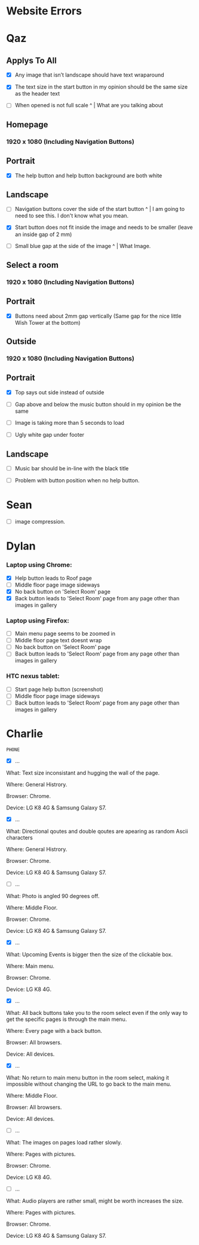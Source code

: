 # Website Errors
# Qaz
## Applys To All

- [x] Any image that isn’t landscape should have text wraparound

- [x] The text size in the start button in my opinion should be the same size as the header text

- [ ] When opened is not full scale
  ^
  |
What are you talking about


## Homepage

### 1920 x 1080 (Including Navigation Buttons)

## Portrait

- [x] The help button and help button background are both white

## Landscape

- [ ] Navigation buttons cover the side of the start button
  ^
  |
I am going to need to see this. I don't know what you mean.

- [x] Start button does not fit inside the image and needs to be smaller (leave an inside gap of 2 mm)

- [ ] Small blue gap at the side of the image
  ^
  |
What Image.

## Select a room

### 1920 x 1080 (Including Navigation Buttons)

## Portrait

- [x] Buttons need about 2mm gap vertically (Same gap for the nice little Wish Tower 
at the bottom)

## Outside

### 1920 x 1080 (Including Navigation Buttons)

## Portrait

- [x] Top says out side instead of outside

- [ ] Gap above and below the music button should in my opinion be the same

- [ ] Image is taking more than 5 seconds to load

- [ ] Ugly white gap under footer

## Landscape

- [ ] Music bar should be in-line with the black title

- [ ] Problem with button position when no help button.





# Sean

- [ ] image compression.

# Dylan

### Laptop using Chrome:
- [x] Help button leads to Roof page
- [ ] Middle floor page image sideways
- [x] No back button on 'Select Room' page
- [x] Back button leads to 'Select Room' page from any page other than images in gallery

### Laptop using Firefox:
- [ ] Main menu page seems to be zoomed in
- [ ] Middle floor page text doesnt wrap
- [ ] No back button on 'Select Room' page
- [ ] Back button leads to 'Select Room' page from any page other than images in gallery

### HTC nexus tablet:
- [ ] Start page help button (screenshot)
- [ ] Middle floor page image sideways
- [ ] Back button leads to 'Select Room' page from any page other than images in gallery

# Charlie

	PHONE


- [x] ...

What: Text size inconsistant and hugging the wall of the page.

Where: General Histrory.

Browser: Chrome.

Device: LG K8 4G & Samsung Galaxy S7.

- [x] ...

What: Directional qoutes and double qoutes are apearing as random Ascii characters

Where: General Histrory.

Browser: Chrome.

Device: LG K8 4G & Samsung Galaxy S7.

- [ ] ...

What: Photo is angled 90 degrees off.

Where: Middle Floor.

Browser: Chrome.

Device: LG K8 4G & Samsung Galaxy S7.

- [x] ...

What: Upcoming Events is bigger then the size of the clickable box.

Where: Main menu.

Browser: Chrome.

Device: LG K8 4G.

- [x] ...

What: All back buttons take you to the room select even if the only way to get the specific pages is through the main menu.

Where: Every page with a back button.

Browser: All browsers.

Device: All devices.

- [x] ...

What: No return to main menu button in the room select, making it impossible without changing the URL to go back to the main menu.

Where: Middle Floor.

Browser: All browsers.

Device: All devices.

- [ ] ...

What: The images on pages load rather slowly.

Where: Pages with pictures.

Browser: Chrome.

Device: LG K8 4G.

- [ ] ...

What: Audio players are rather small, might be worth increases the size.

Where: Pages with pictures.

Browser: Chrome.

Device: LG K8 4G & Samsung Galaxy S7.